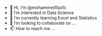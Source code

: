 - 👋 Hi, I’m @mohammedfazilc
- 👀 I’m interested in Data Science
- 🌱 I’m currently learning Excel and Statistics
- 💞️ I’m looking to collaborate on ...
- 📫 How to reach me ...

<!---
mohammedfazilc/mohammedfazilc is a ✨ special ✨ repository because its `README.md` (this file) appears on your GitHub profile.
You can click the Preview link to take a look at your changes.
--->
